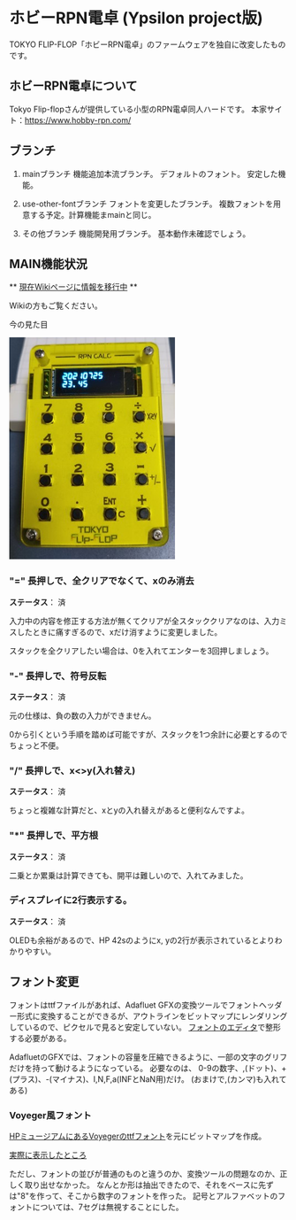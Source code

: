 # ホビーRPN電卓 (Ypsilon project版)

TOKYO FLIP-FLOP「ホビーRPN電卓」のファームウェアを独自に改変したものです。

## ホビーRPN電卓について

Tokyo Flip-flopさんが提供している小型のRPN電卓同人ハードです。
本家サイト：https://www.hobby-rpn.com/

## ブランチ

1. mainブランチ
機能追加本流ブランチ。 デフォルトのフォント。 安定した機能。

2. use-other-fontブランチ
フォントを変更したブランチ。 複数フォントを用意する予定。計算機能まmainと同じ。

3. その他ブランチ
機能開発用ブランチ。 基本動作未確認でしょう。

## MAIN機能状況

** [現在Wikiページに情報を移行中](https://github.com/ypsilon-takai/hobby-rpn/wiki) ** 

Wikiの方もご覧ください。

今の見た目

![こんな見た目です。](readme-image/calc_image_01.jpg)


### "=" 長押しで、全クリアでなくて、xのみ消去

**ステータス**： 済

入力中の内容を修正する方法が無くてクリアが全スタッククリアなのは、入力ミスしたときに痛すぎるので、xだけ消すように変更しました。

スタックを全クリアしたい場合は、0を入れてエンターを3回押しましょう。

### "-" 長押しで、符号反転

**ステータス**： 済

元の仕様は、負の数の入力ができません。

0から引くという手順を踏めば可能ですが、スタックを1つ余計に必要とするのでちょっと不便。

### "/" 長押しで、x<>y(入れ替え)

**ステータス**： 済

ちょっと複雑な計算だと、xとyの入れ替えがあると便利なんですよ。

### "*" 長押しで、平方根

**ステータス**： 済

二乗とか累乗は計算できても、開平は難しいので、入れてみました。


### ディスプレイに2行表示する。

**ステータス**： 済

OLEDも余裕があるので、HP 42sのようにx, yの2行が表示されているとよりわかりやすい。


## フォント変更

フォントはttfファイルがあれば、Adafluet GFXの変換ツールでフォントヘッダー形式に変換することができるが、アウトラインをビットマップにレンダリングしているので、ピクセルで見ると安定していない。
[フォントのエディタ](https://tchapi.github.io/Adafruit-GFX-Font-Customiser/)で整形する必要がある。

AdafluetのGFXでは、フォントの容量を圧縮できるように、一部の文字のグリフだけを持って動けるようになっている。
必要なのは、 0-9の数字、,(ドット)、+(プラス)、-(マイナス)、I,N,F,a(INFとNaN用)だけ。 (おまけで,(カンマ)も入れてある)


### Voyeger風フォント

[HPミュージアムにあるVoyegerのttfフォント](https://www.hpmuseum.org/cgi-sys/cgiwrap/hpmuseum/articles.cgi?read=286)を元にビットマップを作成。

[実際に表示したところ](readme-image/Voyeger7seg.jpg)

ただし、フォントの並びが普通のものと違うのか、変換ツールの問題なのか、正しく取り出せなかった。
なんとか形は抽出できたので、それをベースに先ずは"8"を作って、そこから数字のフォントを作った。
記号とアルファベットのフォントについては、7セグは無視することにした。



